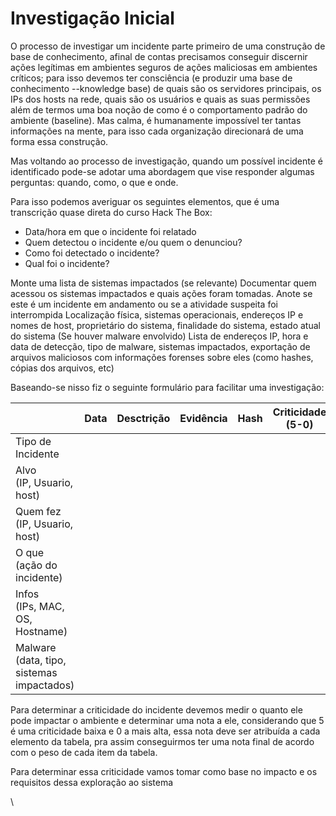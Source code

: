 # Investigação Inicial

O processo de investigar um incidente parte primeiro de uma construção de base de conhecimento, afinal de contas precisamos conseguir discernir ações legítimas em ambientes seguros de ações maliciosas em ambientes críticos; para isso devemos ter consciência (e produzir uma base de conhecimento --knowledge base) de quais são os servidores principais, os IPs dos hosts na rede, quais são os usuários e quais as suas permissões além de termos uma boa noção de como é o comportamento padrão do ambiente (baseline). Mas calma, é humanamente impossível ter tantas informações na mente, para isso cada organização direcionará de uma forma essa construção.

Mas voltando ao processo de investigação, quando um possível incidente é identificado pode-se adotar uma abordagem que vise responder algumas perguntas: quando, como, o que  e onde.

Para isso podemos averiguar os seguintes elementos, que é uma transcrição quase direta do curso Hack The Box:

* Data/hora em que o incidente foi relatado
* Quem detectou o incidente e/ou quem o denunciou?&#x20;
* Como foi detectado o incidente?&#x20;
* Qual foi o incidente?&#x20;

Monte uma lista de sistemas impactados (se relevante) Documentar quem acessou os sistemas impactados e quais ações foram tomadas. Anote se este é um incidente em andamento ou se a atividade suspeita foi interrompida Localização física, sistemas operacionais, endereços IP e nomes de host, proprietário do sistema, finalidade do sistema, estado atual do sistema (Se houver malware envolvido) Lista de endereços IP, hora e data de detecção, tipo de malware, sistemas impactados, exportação de arquivos maliciosos com informações forenses sobre eles (como hashes, cópias dos arquivos, etc)

Baseando-se nisso fiz o seguinte formulário para facilitar uma investigação:

<table data-full-width="true"><thead><tr><th width="252"></th><th>Data</th><th>Desctrição</th><th>Evidência</th><th>Hash</th><th>Criticidade (5-0)</th></tr></thead><tbody><tr><td>Tipo de Incidente</td><td></td><td></td><td></td><td></td><td></td></tr><tr><td>Alvo <br>(IP, Usuario, host)</td><td></td><td></td><td></td><td></td><td></td></tr><tr><td>Quem fez <br>(IP, Usuario, host)</td><td></td><td></td><td></td><td></td><td></td></tr><tr><td>O que <br>(ação do incidente)</td><td></td><td></td><td></td><td></td><td></td></tr><tr><td>Infos<br>(IPs, MAC, OS, Hostname) </td><td></td><td></td><td></td><td></td><td></td></tr><tr><td>Malware<br>(data, tipo, sistemas impactados)</td><td></td><td></td><td></td><td></td><td></td></tr></tbody></table>

Para determinar a criticidade do incidente devemos medir o quanto ele pode impactar o ambiente e determinar uma nota a ele, considerando que 5 é uma criticidade baixa e 0 a mais alta, essa nota deve ser atribuída a cada elemento da tabela, pra assim conseguirmos ter uma nota final de acordo com o peso de cada item da tabela.

Para determinar essa criticidade vamos tomar como base no impacto e os requisitos dessa exploração ao sistema&#x20;

\
